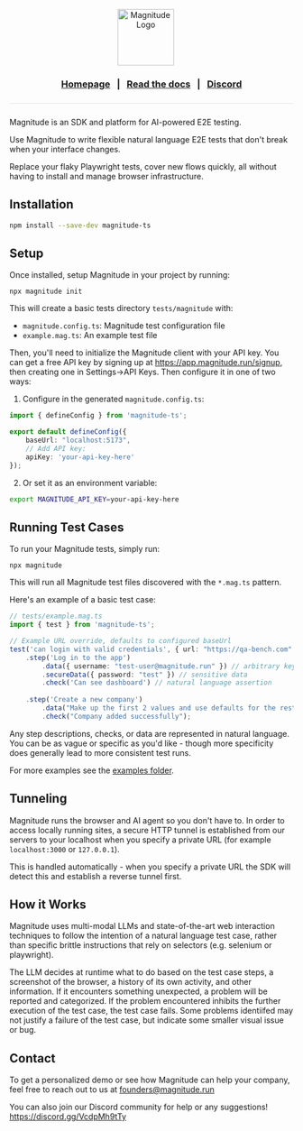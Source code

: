 <div align="center">
  <p>
    <img src="https://magnitude.run/logo.svg" alt="Magnitude Logo" width="100" style="vertical-align: middle; margin-right: 20px" />
  </p>

  <h3>
    <a href="https://magnitude.run/">Homepage</a> &nbsp;&nbsp;|&nbsp;&nbsp; 
    <a href="https://docs.magnitude.run/getting-started/introduction">Read the docs</a> &nbsp;&nbsp;|&nbsp;&nbsp; 
    <a href="https://discord.gg/VcdpMh9tTy">Discord</a>
  </h3>

  <hr style="height: 1px; border: none; background-color: #e1e4e8; margin: 24px 0;">
</div>

Magnitude is an SDK and platform for AI-powered E2E testing.

Use Magnitude to write flexible natural language E2E tests that don't break when your interface changes.

Replace your flaky Playwright tests, cover new flows quickly, all without having to install and manage browser infrastructure.

## Installation

```bash
npm install --save-dev magnitude-ts
```

## Setup

Once installed, setup Magnitude in your project by running:
```
npx magnitude init
```
This will create a basic tests directory `tests/magnitude` with:
- `magnitude.config.ts`: Magnitude test configuration file
- `example.mag.ts`: An example test file

Then, you'll need to initialize the Magnitude client with your API key. You can get a free API key by signing up at https://app.magnitude.run/signup, then creating one in Settings->API Keys. Then configure it in one of two ways:

1. Configure in the generated `magnitude.config.ts`:
```ts
import { defineConfig } from 'magnitude-ts';

export default defineConfig({
    baseUrl: "localhost:5173",
    // Add API key:
    apiKey: 'your-api-key-here'
});
```

2. Or set it as an environment variable:
```bash
export MAGNITUDE_API_KEY=your-api-key-here
```

## Running Test Cases

To run your Magnitude tests, simply run:
```
npx magnitude
```
This will run all Magnitude test files discovered with the `*.mag.ts` pattern.

Here's an example of a basic test case:
```ts
// tests/example.mag.ts
import { test } from 'magnitude-ts';

// Example URL override, defaults to configured baseUrl
test('can login with valid credentials', { url: "https://qa-bench.com" })
    .step('Log in to the app')
        .data({ username: "test-user@magnitude.run" }) // arbitrary key/values
        .secureData({ password: "test" }) // sensitive data
        .check('Can see dashboard') // natural language assertion
            
    .step('Create a new company')
        .data("Make up the first 2 values and use defaults for the rest")
        .check("Company added successfully");
```

Any step descriptions, checks, or data are represented in natural language. You can be as vague or specific as you'd like - though more specificity does generally lead to more consistent test runs.

For more examples see the [examples folder](./examples).

## Tunneling

Magnitude runs the browser and AI agent so you don't have to. In order to access locally running sites, a secure HTTP tunnel is established from our servers to your localhost when you specify a private URL (for example `localhost:3000` or `127.0.0.1`).

This is handled automatically - when you specify a private URL the SDK will detect this and establish a reverse tunnel first.

## How it Works

Magnitude uses multi-modal LLMs and state-of-the-art web interaction techniques to follow the intention of a natural language test case, rather than specific brittle instructions that rely on selectors (e.g. selenium or playwright).

The LLM decides at runtime what to do based on the test case steps, a screenshot of the browser, a history of its own activity, and other information. If it encounters something unexpected, a problem will be reported and categorized. If the problem encountered inhibits the further execution of the test case, the test case fails. Some problems identiifed may not justify a failure of the test case, but indicate some smaller visual issue or bug.

## Contact

To get a personalized demo or see how Magnitude can help your company, feel free to reach out to us at founders@magnitude.run

You can also join our Discord community for help or any suggestions! https://discord.gg/VcdpMh9tTy
